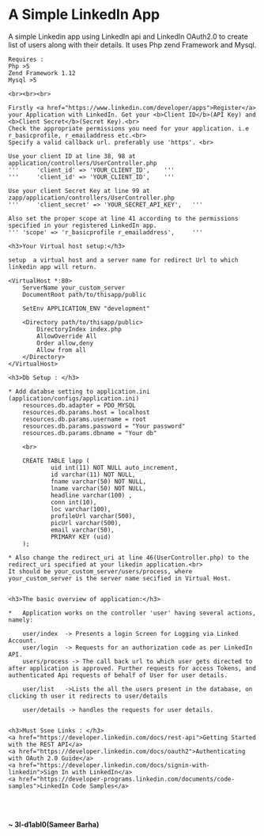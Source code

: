 <h1>A Simple LinkedIn App</h1>

<p>
	A simple Linkedin app using LinkedIn api and LinkedIn OAuth2.0 to create list of users along with their details.
	It uses Php zend Framework and Mysql.

	Requires :
	Php >5
	Zend Framework 1.12
	Mysql >5

	<br><br><br>

	Firstly <a href="https://www.linkedin.com/developer/apps">Register</a> your Application with LinkedIn. Get your <b>Client ID</b>(API Key) and <b>Client Secret</b>(Secret Key).<br>
	Check the appropriate permissions you need for your application. i.e r_basicprofile, r_emailaddress etc.<br>
	Specify a valid callback url. preferably use 'https'. <br>

	Use your client ID at line 38, 98 at application/controllers/UserController.php
	'''		'client_id' => 'YOUR_CLIENT_ID',	'''
	'''		'client_id' => 'YOUR_CLIENT_ID',	'''

	Use your client Secret Key at line 99 at zapp/application/controllers/UserController.php
	'''		'client_secret' => 'YOUR_SECRET_API_KEY', 	'''

	Also set the proper scope at line 41 according to the permissions specified in your registered LinkedIn app.
	'''	'scope' => 'r_basicprofile r_emailaddress',		'''

	<h3>Your Virtual host setup:</h3>

	setup  a virtual host and a server name for redirect Url to which linkedin app will return.
	
	<VirtualHost *:80>
        ServerName your_custom_server
        DocumentRoot path/to/thisapp/public
     
        SetEnv APPLICATION_ENV "development"
     
        <Directory path/to/thisapp/public>
            DirectoryIndex index.php
            AllowOverride All
            Order allow,deny
            Allow from all
        </Directory>
    </VirtualHost>

    <h3>Db Setup : </h3>

    * Add databse setting to application.ini (application/configs/application.ini)
		resources.db.adapter = PDO_MYSQL
		resources.db.params.host = localhost
		resources.db.params.username = root
		resources.db.params.password = "Your password"
		resources.db.params.dbname = "Your db"

		<br>

		CREATE TABLE lapp (
				uid int(11) NOT NULL auto_increment,
				id varchar(11) NOT NULL,
				fname varchar(50) NOT NULL,
				lname varchar(50) NOT NULL,
				headline varchar(100) ,
				conn int(10),
				loc varchar(100),
				profileUrl varchar(500),
				picUrl varchar(500),
				email varchar(50),
				PRIMARY KEY (uid)
		);

	* Also change the redirect_uri at line 46(UserController.php) to the redirect_uri specified at your likedin application.<br>
	It should be your_custom_server/users/process, where your_custom_server is the server name secified in Virtual Host.


	<h3>The basic overview of application:</h3>

	*	Application works on the controller 'user' having several actions, namely:

		user/index  -> Presents a login Screen for Logging via Linked Account.
		user/login  -> Requests for an authorization code as per LinkedIn API.
		users/process -> The call back url to which user gets directed to after application is approved. Further requests for access Tokens, and authenticated Api requests of behalf of User for user details.

		user/list	->Lists the all the users present in the database, on clicking th user it redirects to user/details

		user/details -> handles the requests for user details.


	<h3>Must Ssee Links : </h3>
	<a href="https://developer.linkedin.com/docs/rest-api">Getting Started with the REST API</a>
	<a href="https://developer.linkedin.com/docs/oauth2">Authenticating with OAuth 2.0 Guide</a>
	<a href="https://developer.linkedin.com/docs/signin-with-linkedin">Sign In with LinkedIn</a>
	<a href="https://developer-programs.linkedin.com/documents/code-samples">LinkedIn Code Samples</a>
</p>
<br><br>


<b>~ 3l-d1abl0(Sameer Barha)</b>
